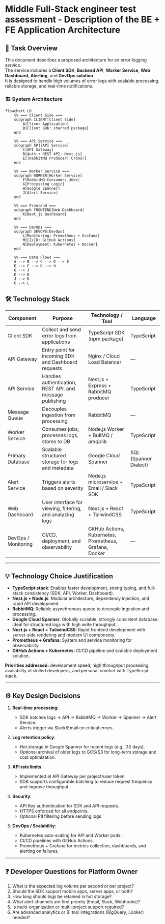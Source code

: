 # Middle Full-Stack engineer test assessment - Description of the BE + FE Application Architecture

## 📑 Task Overview
This document describes a proposed architecture for an error logging service.  
The service includes a **Client SDK**, **Backend API**, **Worker Service**, **Web Dashboard**, **Alerting**, and **DevOps solution**.  
It is designed to handle high volumes of error logs with scalable processing, reliable storage, and real-time notifications.

### 🏗️ System Architecture
```mermaid
flowchart LR
    %% === Client Side ===
    subgraph CLIENT[Client Side]
        A[Client Application]
        B[Client SDK: sharred package]
    end

    %% === API Service ===
    subgraph API[API Service]
        C[API Gateway]
        D[Auth + REST API: Nest.js]
        E[(RabbitMQ Producer: Crons)]
    end

    %% === Worker Service ===
    subgraph WORKER[Worker Service]
        F[RabbitMQ Consumer: Jobs]
        G[Processing Logic]
        H[Google Spanner]
        J[Alert Service]
    end

    %% === Frontend ===
    subgraph FRONTEND[Web Dashboard]
        K[Next.js Dashboard]
    end

    %% === DevOps ===
    subgraph DEVOPS[DevOps]
        L[Monitoring: Prometheus + Grafana]
        M[CI/CD: GitHub Actions]
        N[Deployment: Kubernetes + Docker]
    end

    %% === Data Flows ===
    A --> B --> C --> D --> E
    E --> F --> G --> H
    G --> J
    K --> D
    J --> K
    G --> L
```

## 🛠️ Technology Stack

| Component          | Purpose                                             | Technology / Tool                        | Language       |
|-------------------|----------------------------------------------------|-----------------------------------------|---------------|
| Client SDK         | Collect and send error logs from applications     | TypeScript SDK (npm package)             | TypeScript    |
| API Gateway        | Entry point for incoming SDK and Dashboard requests | Nginx / Cloud Load Balancer             | —             |
| API Service        | Handles authentication, REST API, and message publishing | Nest.js + Express + RabbitMQ producer | TypeScript    |
| Message Queue      | Decouples ingestion from processing               | RabbitMQ                                  | —             |
| Worker Service     | Consumes jobs, processes logs, stores to DB       | Node.js Worker + BullMQ / amqplib       | TypeScript    |
| Primary Database   | Scalable structured storage for logs and metadata | Google Cloud Spanner                     | SQL (Spanner Dialect) |
| Alert Service      | Triggers alerts based on severity                 | Node.js microservice + Email / Slack SDK | TypeScript    |
| Web Dashboard      | User interface for viewing, filtering, and analyzing logs | Next.js + React + TailwindCSS          | TypeScript    |
| DevOps / Monitoring| CI/CD, deployment, and observability             | GitHub Actions, Kubernetes, Prometheus, Grafana, Docker | —        |

---

## 💡 Technology Choice Justification

- **TypeScript stack**: Enables faster development, strong typing, and full-stack consistency (SDK, API, Worker, Dashboard).  
- **Nest.js + Node.js**: Modular architecture, dependency injection, and rapid API development.  
- **RabbitMQ**: Reliable asynchronous queue to decouple ingestion and processing.  
- **Google Cloud Spanner**: Globally scalable, strongly consistent database, ideal for structured logs with high write throughput.  
- **Next.js + React + TailwindCSS**: Rapid frontend development with server-side rendering and modern UI components.  
- **Prometheus + Grafana**: System and service monitoring for observability.  
- **GitHub Actions + Kubernetes**: CI/CD pipeline and scalable deployment solution.  

**Priorities addressed:** development speed, high throughput processing, availability of skilled developers, and personal comfort with TypeScript stack.

---

## ⚙️ Key Design Decisions

1. **Real-time processing**:  
   - SDK batches logs → API → RabbitMQ → Worker → Spanner → Alert Service.  
   - Alerts trigger via Slack/Email on critical errors.

2. **Log retention policy**:  
   - Hot storage in Google Spanner for recent logs (e.g., 30 days).  
   - Optional archival of older logs to GCS/S3 for long-term storage and cost optimization.

3. **API rate limits**:  
   - Implemented at API Gateway per project/user token.  
   - SDK supports configurable batching to reduce request frequency and improve throughput.

4. **Security**:  
   - API Key authentication for SDK and API requests.  
   - HTTPS enforced for all endpoints.  
   - Optional PII filtering before sending logs.

5. **DevOps / Scalability**:  
   - Kubernetes auto-scaling for API and Worker pods.  
   - CI/CD pipelines with GitHub Actions.  
   - Prometheus + Grafana for metrics collection, dashboards, and alerting on failures.

---

## ❓ Developer Questions for Platform Owner

1. What is the expected log volume per second or per project?  
2. Should the SDK support mobile apps, server apps, or both?  
3. How long should logs be retained in hot storage?  
4. What alert channels are first priority (Email, Slack, Webhooks)?  
5. Is multi-organization or multi-project support required?  
6. Are advanced analytics or BI tool integrations (BigQuery, Looker) needed?
    
